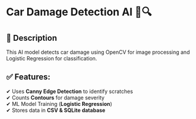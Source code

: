 # Car Damage Detection AI 🚗🔍

## 📌 Description
This AI model detects car damage using OpenCV for image processing and Logistic Regression for classification.

## ✅ Features:
✔ Uses **Canny Edge Detection** to identify scratches  
✔ Counts **Contours** for damage severity  
✔ ML Model Training (**Logistic Regression**)  
✔ Stores data in **CSV & SQLite database**  

